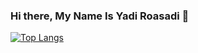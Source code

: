 ### Hi there, My Name Is Yadi Roasadi 👋

[![Top Langs](https://github-readme-stats.vercel.app/api/top-langs/?username=yrsdi&langs_count=20&theme=light)](https://github-readme-stats.vercel.app/api/top-langs/?username=maiquitome&langs_count=20&theme=radical)

